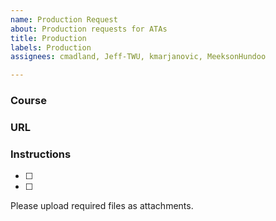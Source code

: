 ```yaml
---
name: Production Request
about: Production requests for ATAs
title: Production
labels: Production
assignees: cmadland, Jeff-TWU, kmarjanovic, MeeksonHundoo

---
```


### Course

### URL

### Instructions
- [ ]
- [ ]

Please upload required files as attachments.
